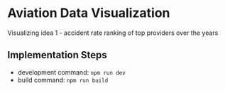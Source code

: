 # Aviation Data Visualization

Visualizing idea 1 - accident rate ranking of top providers over the years

## Implementation Steps
- development command: `npm run dev`
- build command: `npm run build`
